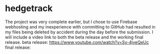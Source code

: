 # hedgetrack
The project was very complete earlier, but I chose to use Firebase webhosting and my inexperience with committing to GitHub had resulted in my files being deleted by accident during the day before the submission. I will include a video link to both the beta release and the working final release.
beta release: https://www.youtube.com/watch?v=Sy-4jyeQeUc
final release: 
